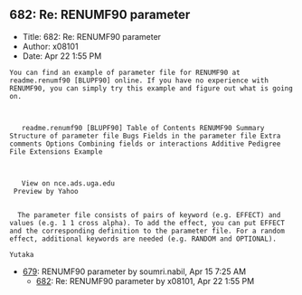 ## 682: Re: RENUMF90 parameter

- Title: 682: Re: RENUMF90 parameter
- Author: x08101
- Date: Apr 22 1:55 PM

```
You can find an example of parameter file for RENUMF90 at readme.renumf90 [BLUPF90] online. If you have no experience with RENUMF90, you can simply try this example and figure out what is going on.



   readme.renumf90 [BLUPF90] Table of Contents RENUMF90 Summary Structure of parameter file Bugs Fields in the parameter file Extra comments Options Combining fields or interactions Additive Pedigree File Extensions Example



   View on nce.ads.uga.edu   
 Preview by Yahoo 


  The parameter file consists of pairs of keyword (e.g. EFFECT) and values (e.g. 1 1 cross alpha). To add the effect, you can put EFFECT and the corresponding definition to the parameter file. For a random effect, additional keywords are needed (e.g. RANDOM and OPTIONAL).

Yutaka
```

- [679](0679.md): RENUMF90 parameter by soumri.nabil, Apr 15 7:25 AM
    - [682](0682.md): Re: RENUMF90 parameter by x08101, Apr 22 1:55 PM
